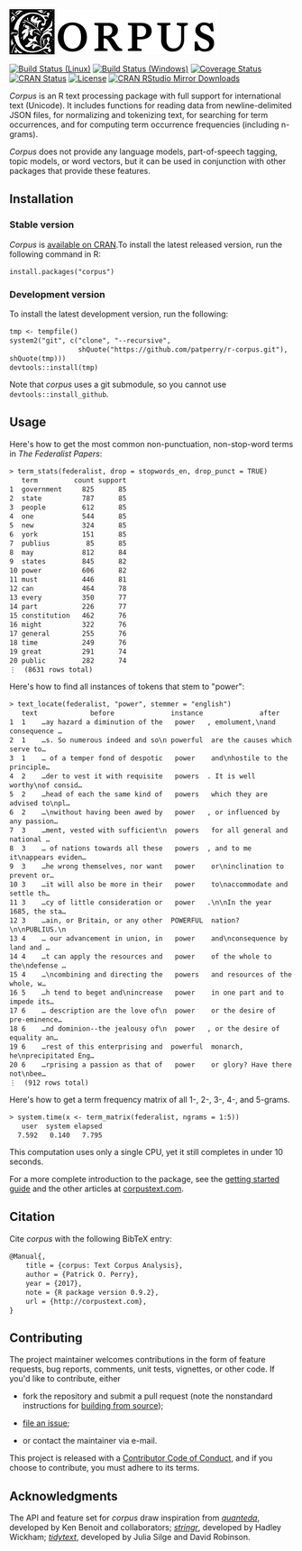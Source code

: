 <div style="margin-bottom:14px"><img alt="Corpus" src="man/figures/banner.png" /></div>

[![Build Status (Linux)][travis-badge]][travis]
[![Build Status (Windows)][appveyor-badge]][appveyor]
[![Coverage Status][codecov-badge]][codecov]
[![CRAN Status][cran-badge]][cran]
[![License][apache-badge]][apache]
[![CRAN RStudio Mirror Downloads][cranlogs-badge]][cran]


*Corpus* is an R text processing package with full support for international
text (Unicode). It includes functions for reading data from newline-delimited
JSON files, for normalizing and tokenizing text, for searching for term
occurrences, and for computing term occurrence frequencies (including
n-grams).

*Corpus* does not provide any language models, part-of-speech tagging, topic
models, or word vectors, but it can be used in conjunction with other packages
that provide these features.


Installation
------------

### Stable version

*Corpus* is [available on CRAN][cran].To install the latest released version,
run the following command in R:

    install.packages("corpus")


### Development version

To install the latest development version, run the following:

    tmp <- tempfile()
    system2("git", c("clone", "--recursive",
                     shQuote("https://github.com/patperry/r-corpus.git"), shQuote(tmp)))
    devtools::install(tmp)

Note that *corpus* uses a git submodule, so you cannot use
`devtools::install_github`.


Usage
-----

Here's how to get the most common non-punctuation, non-stop-word terms in *The
Federalist Papers*:

    > term_stats(federalist, drop = stopwords_en, drop_punct = TRUE)
       term         count support
    1  government     825      85
    2  state          787      85
    3  people         612      85
    4  one            544      85
    5  new            324      85
    6  york           151      85
    7  publius         85      85
    8  may            812      84
    9  states         845      82
    10 power          606      82
    11 must           446      81
    12 can            464      78
    13 every          350      77
    14 part           226      77
    15 constitution   462      76
    16 might          322      76
    17 general        255      76
    18 time           249      76
    19 great          291      74
    20 public         282      74
    ⋮  (8631 rows total)

Here's how to find all instances of tokens that stem to "power":

    > text_locate(federalist, "power", stemmer = "english")
       text             before              instance              after             
    1  1    …ay hazard a diminution of the   power   , emolument,\nand consequence …
    2  1    …s. So numerous indeed and so\n powerful  are the causes which serve to…
    3  1    … of a temper fond of despotic   power    and\nhostile to the principle…
    4  2    …der to vest it with requisite   powers  . It is well worthy\nof consid…
    5  2    …head of each the same kind of   powers   which they are advised to\npl…
    6  2    …\nwithout having been awed by   power   , or influenced by any passion…
    7  3    …ment, vested with sufficient\n  powers   for all general and national …
    8  3    … of nations towards all these   powers  , and to me it\nappears eviden…
    9  3    …he wrong themselves, nor want   power    or\ninclination to prevent or…
    10 3    …it will also be more in their   power    to\naccommodate and settle th…
    11 3    …cy of little consideration or   power   .\n\nIn the year 1685, the sta…
    12 3    …ain, or Britain, or any other  POWERFUL  nation?\n\nPUBLIUS.\n         
    13 4    … our advancement in union, in   power    and\nconsequence by land and …
    14 4    …t can apply the resources and   power    of the whole to the\ndefense …
    15 4    …\ncombining and directing the   powers   and resources of the whole, w…
    16 5    …h tend to beget and\nincrease   power    in one part and to impede its…
    17 6    … description are the love of\n  power    or the desire of pre-eminence…
    18 6    …nd dominion--the jealousy of\n  power   , or the desire of equality an…
    19 6    …rest of this enterprising and  powerful  monarch, he\nprecipitated Eng…
    20 6    …rprising a passion as that of   power    or glory? Have there not\nbee…
    ⋮  (912 rows total)

Here's how to get a term frequency matrix of all 1-, 2-, 3-, 4-, and 5-grams.

    > system.time(x <- term_matrix(federalist, ngrams = 1:5))
       user  system elapsed 
      7.592   0.140   7.795 

This computation uses only a single CPU, yet it still completes in under 10
seconds.


For a more complete introduction to the package, see the
[getting started guide][corpus-intro] and the other articles at
[corpustext.com](http://corpustext.com).


Citation
--------

Cite *corpus* with the following BibTeX entry:

    @Manual{,
        title = {corpus: Text Corpus Analysis},
        author = {Patrick O. Perry},
        year = {2017},
        note = {R package version 0.9.2},
        url = {http://corpustext.com},
    }


Contributing
------------

The project maintainer welcomes contributions in the form of feature requests,
bug reports, comments, unit tests, vignettes, or other code.  If you'd like to
contribute, either

 + fork the repository and submit a pull request (note the nonstandard
   instructions for [building from source][building]);

 + [file an issue][issues];

 + or contact the maintainer via e-mail.

This project is released with a [Contributor Code of Conduct][conduct],
and if you choose to contribute, you must adhere to its terms.


Acknowledgments
---------------

The API and feature set for *corpus* draw inspiration from
[*quanteda*][quanteda], developed by Ken Benoit and collaborators;
[*stringr*][stringr], developed by Hadley Wickham; [*tidytext*][tidytext],
developed by Julia Silge and David Robinson.


[apache]: https://www.apache.org/licenses/LICENSE-2.0.html "Apache License, Version 2.0"
[apache-badge]: https://img.shields.io/badge/License-Apache%202.0-blue.svg "Apache License, Version 2.0"
[appveyor]: https://ci.appveyor.com/project/patperry/r-corpus/branch/master "Continuous Integration (Windows)"
[appveyor-badge]: https://ci.appveyor.com/api/projects/status/github/patperry/r-corpus?branch=master&svg=true "Continuous Inegration (Windows)"
[bench-term-matrix]: https://github.com/patperry/bench-term-matrix#readme "Term Matrix Benchmark"
[bench-ndjson]: https://github.com/jeroen/ndjson-benchmark#readme "NDJSON Benchmark"
[building]: #development-version "Building from Source"
[casefold]: https://www.w3.org/International/wiki/Case_folding "Case Folding"
[cc]: https://en.wikipedia.org/wiki/C0_and_C1_control_codes "C0 and C1 Control Codes"
[codecov]: https://codecov.io/github/patperry/r-corpus?branch=master "Code Coverage"
[codecov-badge]: https://codecov.io/github/patperry/r-corpus/coverage.svg?branch=master "Code Coverage"
[conduct]: https://github.com/patperry/r-corpus/blob/master/CONDUCT.md "Contributor Code of Conduct"
[corpus]: https://github.com/patperry/corpus "Corpus C Library"
[corpus-intro]: http://corpustext.com/articles/corpus.html "Introduction to corpus"
[cran]: https://cran.r-project.org/package=corpus "CRAN Page"
[cran-badge]: http://www.r-pkg.org/badges/version/corpus "CRAN Page"
[cranlogs-badge]: http://cranlogs.r-pkg.org/badges/corpus "CRAN Downloads"
[emoji-print]: https://twitter.com/ptrckprry/status/887732831161425920 "MacOS Emoji Printing"
[issues]: https://github.com/patperry/r-corpus/issues "Issues"
[ndjson]: http://ndjson.org/ "Newline-Delimited JSON"
[nfc]: http://unicode.org/reports/tr15/ "Unicode Normalization Forms"
[quanteda]: http://quanteda.io/ "Quanteda"
[sentbreak]: http://unicode.org/reports/tr29/#Sentence_Boundaries "Unicode Text Segmentation, Sentence Boundaries"
[stringr]: http://stringr.tidyverse.org/ "Stringr"
[tidytext]: http://juliasilge.github.io/tidytext/ "Tidytext"
[travis]: https://travis-ci.org/patperry/r-corpus "Continuous Integration (Linux)"
[travis-badge]: https://api.travis-ci.org/patperry/r-corpus.svg?branch=master "Continuous Integration (Linux)"
[unicode-vignette]: http://corpustext.com/articles/unicode.html "Unicode: Emoji, accents, and international text"
[windows-enc2utf8]: https://twitter.com/ptrckprry/status/901494853758054401 "Windows enc2utf8 Bug"
[wordbreak]: http://unicode.org/reports/tr29/#Word_Boundaries "Unicode Text Segmentation, Word Boundaries"
